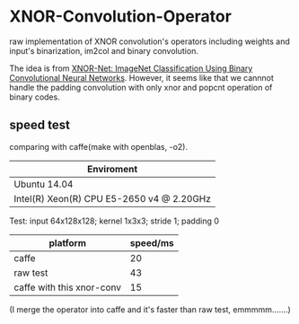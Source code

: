 # XNOR-Convolution-Operator
raw implementation of XNOR convolution's operators including weights and input's binarization, im2col and binary convolution.

The idea is from [XNOR-Net: ImageNet Classification Using Binary Convolutional Neural Networks](https://arxiv.org/abs/1603.05279).
However, it seems like that we cannnot handle the padding convolution with only xnor and popcnt operation of binary codes.

## speed test
comparing with caffe(make with openblas, -o2).

Enviroment |
----------|
Ubuntu 14.04| 
Intel(R) Xeon(R) CPU E5-2650 v4 @ 2.20GHz|

Test: input 64x128x128; kernel 1x3x3; stride 1; padding 0

platform|speed/ms
------|-------
caffe| 20|
raw test| 43
caffe with this xnor-conv | 15

(I merge the operator into caffe and it's faster than raw test, emmmmm.......)
